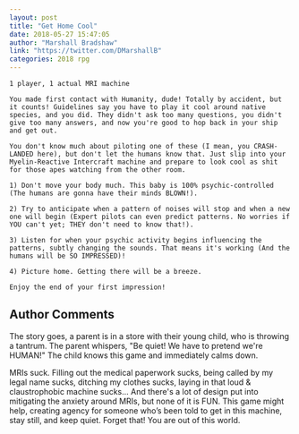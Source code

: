 ```yaml
---
layout: post
title: "Get Home Cool"
date: 2018-05-27 15:47:05
author: "Marshall Bradshaw"
link: "https://twitter.com/DMarshallB"
categories: 2018 rpg
---
```

```
1 player, 1 actual MRI machine

You made first contact with Humanity, dude! Totally by accident, but it counts! Guidelines say you have to play it cool around native species, and you did. They didn't ask too many questions, you didn't give too many answers, and now you're good to hop back in your ship and get out.

You don't know much about piloting one of these (I mean, you CRASH-LANDED here), but don't let the humans know that. Just slip into your Myelin-Reactive Intercraft machine and prepare to look cool as shit for those apes watching from the other room.

1) Don't move your body much. This baby is 100% psychic-controlled (The humans are gonna have their minds BLOWN!).

2) Try to anticipate when a pattern of noises will stop and when a new one will begin (Expert pilots can even predict patterns. No worries if YOU can't yet; THEY don't need to know that!).

3) Listen for when your psychic activity begins influencing the patterns, subtly changing the sounds. That means it's working (And the humans will be SO IMPRESSED)!

4) Picture home. Getting there will be a breeze.

Enjoy the end of your first impression! 
```
## Author Comments 

The story goes, a parent is in a store with their young child, who is throwing a tantrum. The parent whispers, "Be quiet! We have to pretend we're HUMAN!" The child knows this game and immediately calms down.

MRIs suck. Filling out the medical paperwork sucks, being called by my legal name sucks, ditching my clothes sucks, laying in that loud & claustrophobic machine sucks... And there's a lot of design put into mitigating the anxiety around MRIs, but none of it is FUN. This game might help, creating agency for someone who’s been told to get in this machine, stay still, and keep quiet. Forget that! You are out of this world.
